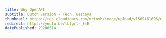 ```yaml
---
title: Why OpenAPI
subtitle: Dutch version - Tech Tuesdays
thumbnail: https://res.cloudinary.com/mrtnvh/image/upload/v1589461696/mrtnvh.com/mrtnvh-play.jpg
redirect: https://youtu.be/lLfgrt-_8sE
datePublished: 20200514
---
```

